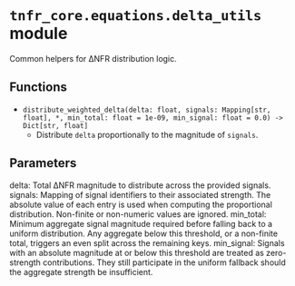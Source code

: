 # `tnfr_core.equations.delta_utils` module
Common helpers for ΔNFR distribution logic.

## Functions
- `distribute_weighted_delta(delta: float, signals: Mapping[str, float], *, min_total: float = 1e-09, min_signal: float = 0.0) -> Dict[str, float]`
  - Distribute ``delta`` proportionally to the magnitude of ``signals``.

Parameters
----------
delta:
    Total ΔNFR magnitude to distribute across the provided signals.
signals:
    Mapping of signal identifiers to their associated strength.  The
    absolute value of each entry is used when computing the proportional
    distribution.  Non-finite or non-numeric values are ignored.
min_total:
    Minimum aggregate signal magnitude required before falling back to a
    uniform distribution.  Any aggregate below this threshold, or a
    non-finite total, triggers an even split across the remaining keys.
min_signal:
    Signals with an absolute magnitude at or below this threshold are
    treated as zero-strength contributions.  They still participate in the
    uniform fallback should the aggregate strength be insufficient.

